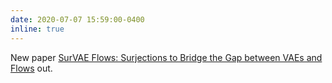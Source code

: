 ```yaml
---
date: 2020-07-07 15:59:00-0400
inline: true
---
```


New paper [SurVAE Flows: Surjections to Bridge the Gap between VAEs and Flows](https://arxiv.org/abs/2007.02731) out.
